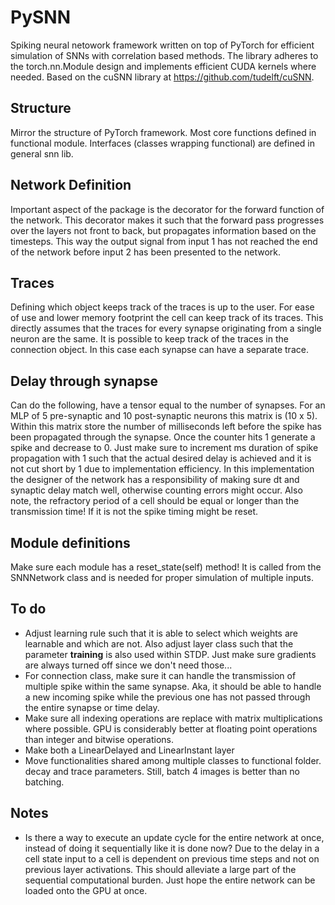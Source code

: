 # PySNN
Spiking neural netowork framework written on top of PyTorch for efficient simulation of SNNs with correlation based methods. The library adheres to the torch.nn.Module design and implements efficient CUDA kernels where needed.
Based on the cuSNN library at https://github.com/tudelft/cuSNN.

## Structure
Mirror the structure of PyTorch framework. Most core functions defined in functional module. Interfaces (classes wrapping functional) are
defined in general snn lib.

## Network Definition
Important aspect of the package is the decorator for the forward function of the network. This decorator makes it such that the forward pass
progresses over the layers not front to back, but propagates information based on the timesteps. This way the output signal from input 1 has
not reached the end of the network before input 2 has been presented to the network.

## Traces
Defining which object keeps track of the traces is up to the user. For ease of use and lower memory footprint the cell can keep track of its
traces. This directly assumes that the traces for every synapse originating from a single neuron are the same. It is possible to keep track
of the traces in the connection object. In this case each synapse can have a separate trace.

## Delay through synapse
Can do the following, have a tensor equal to the number of synapses. For an MLP of 5 pre-synaptic and 10 post-synaptic neurons this matrix
is (10 x 5). Within this matrix store the number of milliseconds left before the spike has been propagated through the synapse. Once the
counter hits 1 generate a spike and decrease to 0. Just make sure to increment ms duration of spike propagation with 1 such that the actual
desired delay is achieved and it is not cut short by 1 due to implementation efficiency. In this implementation the designer of the network
has a responsibility of making sure dt and synaptic delay match well, otherwise counting errors might occur. Also note, the refractory
period of a cell should be equal or longer than the transmission time! If it is not the spike timing might be reset.

## Module definitions
Make sure each module has a reset_state(self) method! It is called from the SNNNetwork class and is needed for proper simulation of multiple
inputs.

## To do
- Adjust learning rule such that it is able to select which weights are learnable and which are not. Also adjust layer class such that the
  parameter __training__ is also used within STDP. Just make sure gradients are always turned off since we don't need those...
- For connection class, make sure it can handle the transmission of multiple spike within the same synapse. Aka, it should be able to handle
  a new incoming spike while the previous one has not passed through the entire synapse or time delay.
- Make sure all indexing operations are replace with matrix multiplications where possible. GPU is considerably better at floating point
  operations than integer and bitwise operations.
- Make both a LinearDelayed and LinearInstant layer
- Move functionalities shared among multiple classes to functional folder.
  decay and trace parameters. Still, batch 4 images is better than no batching.

## Notes
- Is there a way to execute an update cycle for the entire network at once, instead of doing it sequentially like it is done now? Due to the
  delay in a cell state input to a cell is dependent on previous time steps and not on previous layer activations. This should alleviate a
  large part of the sequential computational burden. Just hope the entire network can be loaded onto the GPU at once.